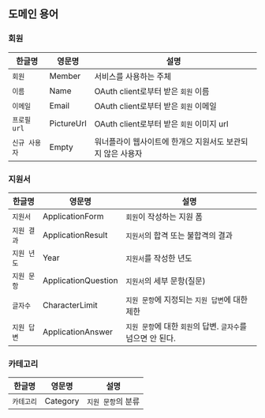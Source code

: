 ## 도메인 용어

### 회원

| 한글명 | 영문명 | 설명 |
| --- | --- | --- |
| `회원` | Member | 서비스를 사용하는 주체 |
| `이름` | Name | OAuth client로부터 받은 `회원` 이름 |
| `이메일` | Email | OAuth client로부터 받은 `회원` 이메일 |
| `프로필 url` | PictureUrl | OAuth client로부터 받은 `회원` 이미지 url |
| `신규 사용자` | Empty | 워너플라이 웹사이트에 한개으 지원서도 보관되지 않은 사용자 |

### 지원서

| 한글명 | 영문명 | 설명 |
| --- | --- | --- |
| `지원서` | ApplicationForm | `회원`이 작성하는 지원 폼 |
| `지원 결과` | ApplicationResult | `지원서`의 합격 또는 불합격의 결과 |
| `지원 년도` | Year | `지원서`를 작성한 년도 |
| `지원 문항` | ApplicationQuestion | `지원서`의 세부 문항(질문) |
| `글자수` | CharacterLimit | `지원 문항`에 지정되는 `지원 답변`에 대한 제한 |
| `지원 답변` | ApplicationAnswer | `지원 문항`에 대한 `회원`의 답변. `글자수`를 넘으면 안 된다. |

### 카테고리

| 한글명 | 영문명 | 설명 |
| --- | --- | --- |
| `카테고리` | Category | `지원 문항`의 분류 |
